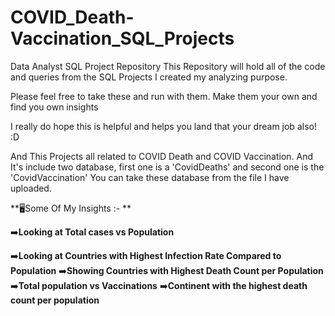 # COVID_Death-Vaccination_SQL_Projects


Data Analyst SQL Project Repository
This Repository will hold all of the code and queries from the SQL Projects I created my analyzing purpose.

Please feel free to take these and run with them. Make them your own and find you own insights

I really do hope this is helpful and helps you land that your dream job also! :D


And This Projects all related to COVID Death and COVID Vaccination. 
And It's include two database, first one is a 'CovidDeaths' and second one is the 'CovidVaccination' You can take these database from the file I have uploaded.

**🖥️Some Of My Insights :- **

➡️**Looking at Total cases vs Population**

➡️**Looking at Countries with Highest Infection Rate Compared to Population**
➡️**Showing Countries  with Highest Death Count per Population**
➡️**Total population vs Vaccinations**
➡️**Continent with the highest death count per population**
